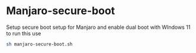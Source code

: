 # Manjaro-secure-boot
Setup secure boot setup for Manjaro  and enable dual boot with WIndows 11
 to run this use 
 
 ```bash
 sh manjaro-secure-boot.sh
 
 ```
